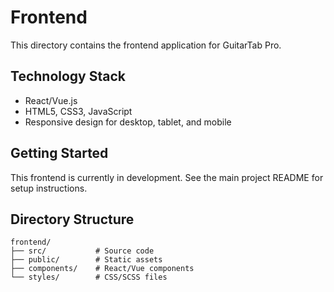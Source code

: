 # Frontend

This directory contains the frontend application for GuitarTab Pro.

## Technology Stack

- React/Vue.js
- HTML5, CSS3, JavaScript
- Responsive design for desktop, tablet, and mobile

## Getting Started

This frontend is currently in development. See the main project README for setup instructions.

## Directory Structure

```
frontend/
├── src/           # Source code
├── public/        # Static assets
├── components/    # React/Vue components
└── styles/        # CSS/SCSS files
```
